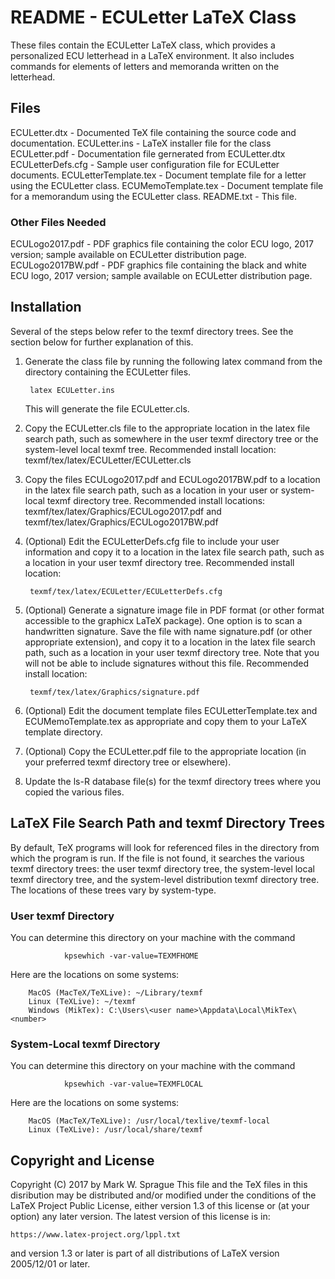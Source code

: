 # README - ECULetter LaTeX Class

These files contain the ECULetter LaTeX class, which provides a
personalized ECU letterhead in a LaTeX environment. It also includes
commands for elements of letters and memoranda written on the letterhead.


## Files

ECULetter.dtx - Documented TeX file containing the source code and
    documentation.
ECULetter.ins - LaTeX installer file for the class
ECULetter.pdf - Documentation file gernerated from ECULetter.dtx
ECULetterDefs.cfg - Sample user configuration file for ECULetter documents.
ECULetterTemplate.tex - Document template file for a letter using the
    ECULetter class.
ECUMemoTemplate.tex - Document template file for a memorandum using
    the ECULetter class.
README.txt - This file.


### Other Files Needed

ECULogo2017.pdf - PDF graphics file containing the color ECU logo,
    2017 version; sample available on ECULetter distribution page.
ECULogo2017BW.pdf - PDF graphics file containing the black and white
    ECU logo, 2017 version; sample available on ECULetter
    distribution page.


## Installation

Several of the steps below refer to the texmf directory trees. See the
section below for further explanation of this.

1. Generate the class file by running the following latex command
	from the directory containing the ECULetter files.
   
        latex ECULetter.ins

    This will generate the file ECULetter.cls.

2. Copy the ECULetter.cls file to the appropriate location in the
	latex file search path, such as somewhere in the user texmf
	directory tree or the system-level local texmf tree. 
	Recommended install location: 
	    texmf/tex/latex/ECULetter/ECULetter.cls

3. Copy the files ECULogo2017.pdf and ECULogo2017BW.pdf to a location in the
	latex file search path, such as a location in your user or
	system-local texmf directory tree. Recommended install locations: 
	    texmf/tex/latex/Graphics/ECULogo2017.pdf and 
	    texmf/tex/latex/Graphics/ECULogo2017BW.pdf

4. (Optional) Edit the ECULetterDefs.cfg file to include your user
	information and copy it to a location in the latex file search
	path, such as a location in your user texmf directory tree. 
	Recommended install location:

	    texmf/tex/latex/ECULetter/ECULetterDefs.cfg

5. (Optional) Generate a signature image file in PDF format (or other
	format accessible to the graphicx LaTeX package).  One option is
	to scan a handwritten signature.  Save the file with name
	signature.pdf (or other appropriate extension), and copy it to a
	location in the latex file search path, such as a location in
	your user texmf directory tree.  Note that you will not be able
	to include signatures without this file.
	Recommended install location:

	    texmf/tex/latex/Graphics/signature.pdf

6. (Optional) Edit the document template files ECULetterTemplate.tex
	and ECUMemoTemplate.tex as appropriate and copy them to your
	LaTeX template directory.

7. (Optional) Copy the ECULetter.pdf file to the appropriate location
	(in your preferred texmf directory tree or elsewhere).

8. Update the ls-R database file(s) for the texmf directory trees
	where you copied the various files.


## LaTeX File Search Path and texmf Directory Trees

By default, TeX programs will look for referenced files in the directory
from which the program is run.  If the file is not found, it searches
the various texmf directory trees: the user texmf directory tree, the
system-level local texmf directory tree, and the system-level
distribution texmf directory tree.  The locations of these trees vary by
system-type. 

### User texmf Directory
    
You can determine this directory on your machine with the command
```
            kpsewhich -var-value=TEXMFHOME
```
        
Here are the locations on some systems:

        MacOS (MacTeX/TeXLive): ~/Library/texmf
        Linux (TeXLive): ~/texmf
        Windows (MikTex): C:\Users\<user name>\Appdata\Local\MikTex\<number>

### System-Local texmf Directory

You can determine this directory on your machine with the command
```
            kpsewhich -var-value=TEXMFLOCAL
```
        
Here are the locations on some systems:
    
        MacOS (MacTeX/TeXLive): /usr/local/texlive/texmf-local
        Linux (TeXLive): /usr/local/share/texmf


## Copyright and License

Copyright (C) 2017 by Mark W. Sprague
This file and the TeX files in this disribution may be distributed
and/or modified under the conditions of the LaTeX Project Public
License, either version 1.3 of this license or (at your option) any
later version. The latest version of this license is in:

    https://www.latex-project.org/lppl.txt

and version 1.3 or later is part of all distributions of LaTeX version
2005/12/01 or later.
